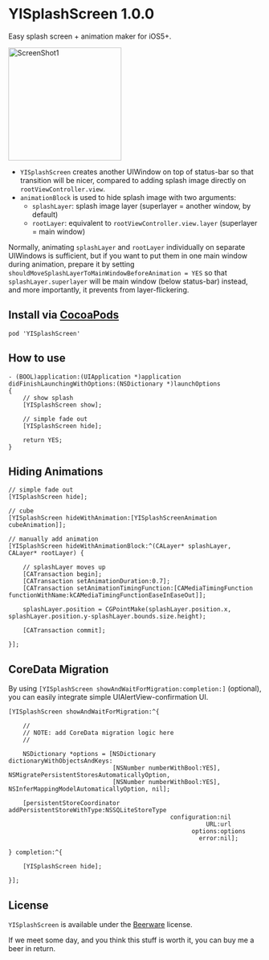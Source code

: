 YISplashScreen 1.0.0
====================

Easy splash screen + animation maker for iOS5+.

<img src="https://raw.github.com/inamiy/YISplashScreen/master/Screenshots/screenshot1.png" alt="ScreenShot1" width="225px" style="width:225px;" />

- `YISplashScreen` creates another UIWindow on top of status-bar so that transition will be nicer, compared to adding splash image directly on `rootViewController.view`.
- `animationBlock` is used to hide splash image with two arguments:
  - `splashLayer`: splash image layer (superlayer = another window, by default)
  - `rootLayer`: equivalent to `rootViewController.view.layer` (superlayer = main window)

Normally, animating `splashLayer` and `rootLayer` individually on separate UIWindows is sufficient, 
but if you want to put them in one main window during animation, 
prepare it by setting `shouldMoveSplashLayerToMainWindowBeforeAnimation = YES` 
so that `splashLayer.superlayer` will be main window (below status-bar) instead,
and more importantly, it prevents from layer-flickering.

Install via [CocoaPods](http://cocoapods.org/)
----------

```
pod 'YISplashScreen'
```

How to use
----------

```
- (BOOL)application:(UIApplication *)application didFinishLaunchingWithOptions:(NSDictionary *)launchOptions
{
    // show splash
    [YISplashScreen show];
    
    // simple fade out
    [YISplashScreen hide];
    
    return YES;
}
```

Hiding Animations
-----------------
```
// simple fade out
[YISplashScreen hide];

// cube
[YISplashScreen hideWithAnimation:[YISplashScreenAnimation cubeAnimation]];

// manually add animation
[YISplashScreen hideWithAnimationBlock:^(CALayer* splashLayer, CALayer* rootLayer) {
    
    // splashLayer moves up
    [CATransaction begin];
    [CATransaction setAnimationDuration:0.7];
    [CATransaction setAnimationTimingFunction:[CAMediaTimingFunction functionWithName:kCAMediaTimingFunctionEaseInEaseOut]];
    
    splashLayer.position = CGPointMake(splashLayer.position.x, splashLayer.position.y-splashLayer.bounds.size.height);
    
    [CATransaction commit];
    
}];
```

CoreData Migration
------------------
By using `[YISplashScreen showAndWaitForMigration:completion:]` (optional), you can easily integrate simple UIAlertView-confirmation UI.

```
[YISplashScreen showAndWaitForMigration:^{
    
    //
    // NOTE: add CoreData migration logic here
    //
    
    NSDictionary *options = [NSDictionary dictionaryWithObjectsAndKeys:
                             [NSNumber numberWithBool:YES], NSMigratePersistentStoresAutomaticallyOption,
                             [NSNumber numberWithBool:YES], NSInferMappingModelAutomaticallyOption, nil];
    
    [persistentStoreCoordinator addPersistentStoreWithType:NSSQLiteStoreType
                                             configuration:nil
                                                       URL:url
                                                   options:options
                                                     error:nil];

} completion:^{
    
    [YISplashScreen hide];
    
}];
```

License
-------
`YISplashScreen` is available under the [Beerware](http://en.wikipedia.org/wiki/Beerware) license.

If we meet some day, and you think this stuff is worth it, you can buy me a beer in return.
